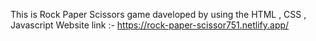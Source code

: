 This is Rock Paper Scissors game daveloped by using the HTML , CSS , Javascript 
Website link :- https://rock-paper-scissor751.netlify.app/

